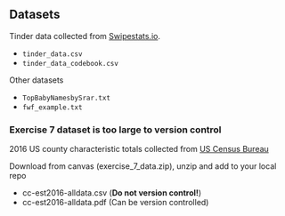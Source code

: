 ## Datasets

Tinder data collected from [Swipestats.io](https://www.swipestats.io/).

- `tinder_data.csv`
- `tinder_data_codebook.csv` 

Other datasets

- `TopBabyNamesbySrar.txt`
- `fwf_example.txt`

### Exercise 7 dataset is too large to version control

2016 US county characteristic totals collected from [US Census Bureau](https://www2.census.gov/programs-surveys/popest/datasets/2010-2016/counties/totals/)

Download from canvas (exercise_7_data.zip), unzip and add to your local repo

- cc-est2016-alldata.csv (**Do not version control!**)
- cc-est2016-alldata.pdf (Can be version controlled)

